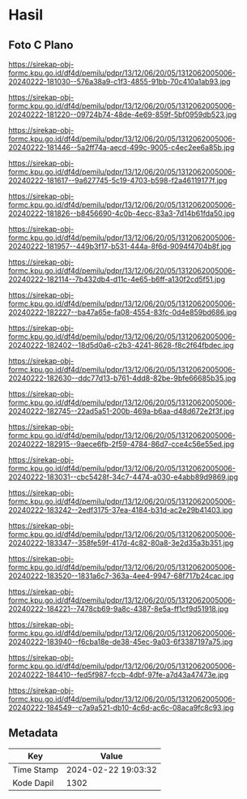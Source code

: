 # Hasil

## Foto C Plano

https://sirekap-obj-formc.kpu.go.id/df4d/pemilu/pdpr/13/12/06/20/05/1312062005006-20240222-181030--576a38a9-c1f3-4855-91bb-70c410a1ab93.jpg

https://sirekap-obj-formc.kpu.go.id/df4d/pemilu/pdpr/13/12/06/20/05/1312062005006-20240222-181220--09724b74-48de-4e69-859f-5bf0959db523.jpg

https://sirekap-obj-formc.kpu.go.id/df4d/pemilu/pdpr/13/12/06/20/05/1312062005006-20240222-181446--5a2ff74a-aecd-499c-9005-c4ec2ee6a85b.jpg

https://sirekap-obj-formc.kpu.go.id/df4d/pemilu/pdpr/13/12/06/20/05/1312062005006-20240222-181617--9a627745-5c19-4703-b598-f2a46119177f.jpg

https://sirekap-obj-formc.kpu.go.id/df4d/pemilu/pdpr/13/12/06/20/05/1312062005006-20240222-181826--b8456690-4c0b-4ecc-83a3-7d14b61fda50.jpg

https://sirekap-obj-formc.kpu.go.id/df4d/pemilu/pdpr/13/12/06/20/05/1312062005006-20240222-181957--449b3f17-b531-444a-8f6d-9094f4704b8f.jpg

https://sirekap-obj-formc.kpu.go.id/df4d/pemilu/pdpr/13/12/06/20/05/1312062005006-20240222-182114--7b432db4-d11c-4e65-b6ff-a130f2cd5f51.jpg

https://sirekap-obj-formc.kpu.go.id/df4d/pemilu/pdpr/13/12/06/20/05/1312062005006-20240222-182227--ba47a65e-fa08-4554-83fc-0d4e859bd686.jpg

https://sirekap-obj-formc.kpu.go.id/df4d/pemilu/pdpr/13/12/06/20/05/1312062005006-20240222-182402--18d5d0a6-c2b3-4241-8628-f8c2f64fbdec.jpg

https://sirekap-obj-formc.kpu.go.id/df4d/pemilu/pdpr/13/12/06/20/05/1312062005006-20240222-182630--ddc77d13-b761-4dd8-82be-9bfe66685b35.jpg

https://sirekap-obj-formc.kpu.go.id/df4d/pemilu/pdpr/13/12/06/20/05/1312062005006-20240222-182745--22ad5a51-200b-469a-b6aa-d48d672e2f3f.jpg

https://sirekap-obj-formc.kpu.go.id/df4d/pemilu/pdpr/13/12/06/20/05/1312062005006-20240222-182915--9aece6fb-2f59-4784-86d7-cce4c56e55ed.jpg

https://sirekap-obj-formc.kpu.go.id/df4d/pemilu/pdpr/13/12/06/20/05/1312062005006-20240222-183031--cbc5428f-34c7-4474-a030-e4abb89d9869.jpg

https://sirekap-obj-formc.kpu.go.id/df4d/pemilu/pdpr/13/12/06/20/05/1312062005006-20240222-183242--2edf3175-37ea-4184-b31d-ac2e29b41403.jpg

https://sirekap-obj-formc.kpu.go.id/df4d/pemilu/pdpr/13/12/06/20/05/1312062005006-20240222-183347--358fe59f-417d-4c82-80a8-3e2d35a3b351.jpg

https://sirekap-obj-formc.kpu.go.id/df4d/pemilu/pdpr/13/12/06/20/05/1312062005006-20240222-183520--1831a6c7-363a-4ee4-9947-68f717b24cac.jpg

https://sirekap-obj-formc.kpu.go.id/df4d/pemilu/pdpr/13/12/06/20/05/1312062005006-20240222-184221--7478cb69-9a8c-4387-8e5a-ff1cf9d51918.jpg

https://sirekap-obj-formc.kpu.go.id/df4d/pemilu/pdpr/13/12/06/20/05/1312062005006-20240222-183940--f6cba18e-de38-45ec-9a03-6f3387197a75.jpg

https://sirekap-obj-formc.kpu.go.id/df4d/pemilu/pdpr/13/12/06/20/05/1312062005006-20240222-184410--fed5f987-fccb-4dbf-97fe-a7d43a47473e.jpg

https://sirekap-obj-formc.kpu.go.id/df4d/pemilu/pdpr/13/12/06/20/05/1312062005006-20240222-184549--c7a9a521-db10-4c6d-ac6c-08aca9fc8c93.jpg


## Metadata

| Key        | Value               |
| ---------- | ------------------- |
| Time Stamp | 2024-02-22 19:03:32 |
| Kode Dapil | 1302                |



